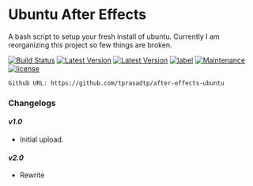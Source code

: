 # Ubuntu After Effects

A bash script to setup your fresh install of ubuntu.
Currently I am reorganizing this project so few things are broken.

[![Build Status](https://travis-ci.org/tprasadtp/after-effects-ubuntu.svg?branch=master)](https://travis-ci.org/tprasadtp/after-effects-ubuntu)
[![Latest Version](https://img.shields.io/github/release/tprasadtp/after-effects-ubuntu/all.svg?label=Latest)](https://github.com/tprasadtp/after-effects-ubuntu/releases)
[![Latest Version](https://img.shields.io/github/release/tprasadtp/after-effects-ubuntu.svg?label=Stable)](https://github.com/tprasadtp/after-effects-ubuntu/releases)
[![label](https://img.shields.io/github/issues-raw/badges/shields/website.svg)](https://github.com/tprasadtp/after-effects-ubuntu/issues)
[![Maintenance](https://img.shields.io/maintenance/yes/2017.svg)](https://github.com/tprasadtp/after-effects-ubuntu/commits/master)
[![license](https://img.shields.io/github/license/tprasadtp/after-effects-ubuntu.svg)](https://github.com/tprasadtp/after-effects-ubuntu)

` Github URL: https://github.com/tprasadtp/after-effects-ubuntu `



### Changelogs


#### _v1.0_
* Initial upload.

#### _v2.0_
* Rewrite


##
